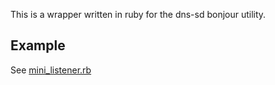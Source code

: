 This is a wrapper written in ruby for the dns-sd bonjour utility.

Example
-------

See [mini_listener.rb](https://github.com/jdzak/dns_sd/blob/master/mini_listener.rb)